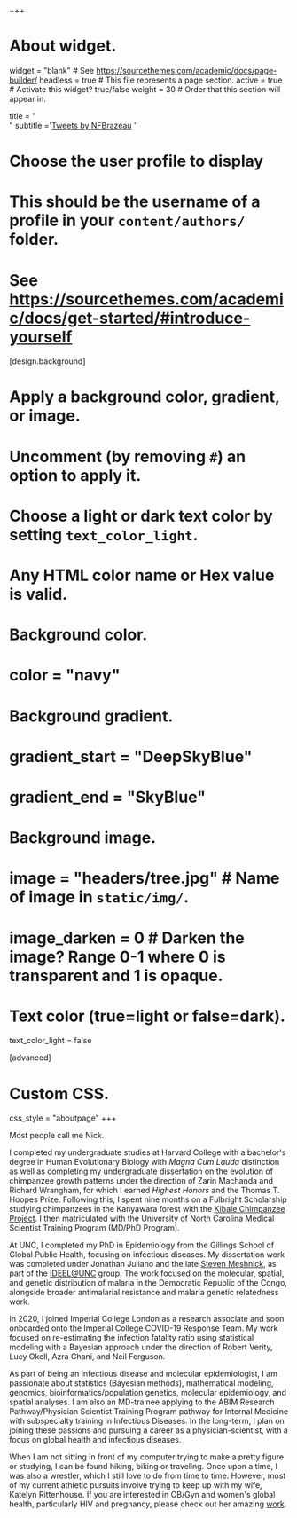 +++
# About widget.
widget = "blank"  # See https://sourcethemes.com/academic/docs/page-builder/
headless = true  # This file represents a page section.
active = true  # Activate this widget? true/false
weight = 30  # Order that this section will appear in.

title = "<br>"
subtitle ='<a class="twitter-timeline" data-height="600" href="https://twitter.com/NFBrazeau">Tweets by NFBrazeau</a> <script async src="https://platform.twitter.com/widgets.js" charset="utf-8"></script>'



# Choose the user profile to display
# This should be the username of a profile in your `content/authors/` folder.
# See https://sourcethemes.com/academic/docs/get-started/#introduce-yourself

[design.background]
  # Apply a background color, gradient, or image.
  #   Uncomment (by removing `#`) an option to apply it.
  #   Choose a light or dark text color by setting `text_color_light`.
  #   Any HTML color name or Hex value is valid.

  # Background color.
  # color = "navy"

  # Background gradient.
  # gradient_start = "DeepSkyBlue"
  # gradient_end = "SkyBlue"

  # Background image.
  #  image = "headers/tree.jpg"  # Name of image in `static/img/`.
  #  image_darken = 0  # Darken the image? Range 0-1 where 0 is transparent and 1 is opaque.

  # Text color (true=light or false=dark).
  text_color_light = false

[advanced]
 # Custom CSS.
 css_style = "aboutpage"
+++



Most people call me Nick.

I completed my undergraduate studies at Harvard College with a bachelor's degree in Human Evolutionary Biology with _Magna Cum Lauda_ distinction as well as completing my undergraduate dissertation on the evolution of chimpanzee growth patterns under the direction of Zarin Machanda and Richard Wrangham, for which I earned _Highest Honors_ and the Thomas T. Hoopes Prize. Following this, I spent nine months on a Fulbright Scholarship studying chimpanzees in the Kanyawara forest with the [Kibale Chimpanzee Project](https://kibalechimpanzees.wordpress.com/). I then matriculated with the University of North Carolina Medical Scientist Training Program (MD/PhD Program).

At UNC, I completed my PhD in Epidemiology from the Gillings School of Global Public Health, focusing on infectious diseases. My dissertation work was completed under Jonathan Juliano and the late [Steven Meshnick](https://www.astmh.org/blog/august-2020/in-memoriam-steven-meshnick,-md,-phd,-fastmh), as part of the [IDEEL@UNC](https://www.med.unc.edu/medicine/infdis/ideel/) group. The work focused on the molecular, spatial, and genetic distribution  of malaria in the Democratic Republic of the Congo, alongside broader antimalarial resistance and malaria genetic relatedness work.

In 2020, I joined Imperial College London as a research associate and soon onboarded onto the Imperial College COVID-19 Response Team. My work focused on re-estimating the infection fatality ratio using statistical modeling with a Bayesian approach under the direction of Robert Verity, Lucy Okell, Azra Ghani, and Neil Ferguson.

As part of being an infectious disease and molecular epidemiologist, I am passionate about statistics (Bayesian methods), mathematical modeling, genomics, bioinformatics/population genetics, molecular epidemiology, and spatial analyses. I am also an MD-trainee applying to the ABIM Research Pathway/Physician Scientist Training Program pathway for Internal Medicine with subspecialty training in Infectious Diseases. In the long-term, I plan on joining these passions and pursuing a career as a physician-scientist, with a focus on global health and infectious diseases.


When I am not sitting in front of my computer trying to make a pretty figure or studying, I can be found hiking, biking or traveling. Once upon a time, I was also a wrestler, which I still love to do from time to time. However, most of my current athletic pursuits involve trying to keep up with my wife, Katelyn Rittenhouse. If you are interested in OB/Gyn and women's global health, particularly HIV and pregnancy, please check out her amazing [work](https://scholar.google.com/citations?user=q6IQT_kAAAAJ&hl=en).
